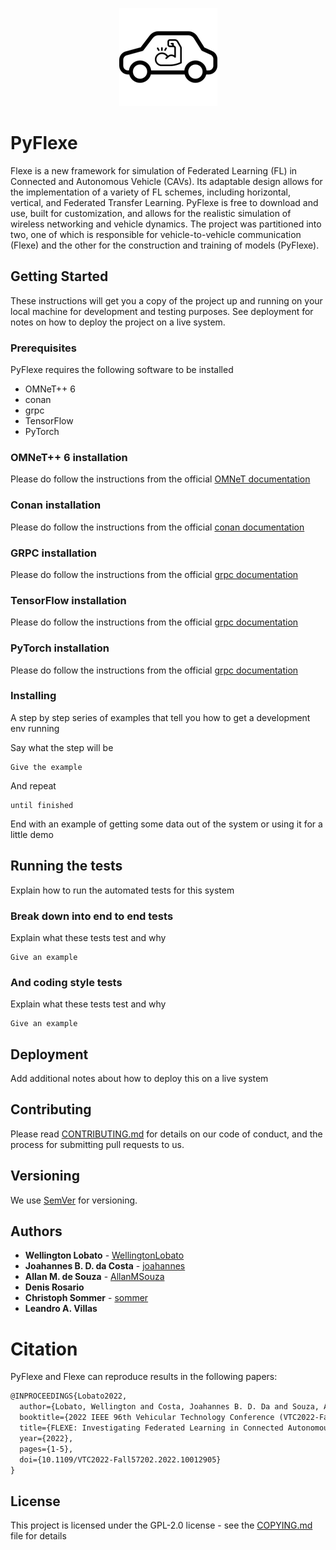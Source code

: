 <p align="center">
  <img src=img/Flexe_logo.png>
</p>

# PyFlexe
Flexe is a new framework for simulation of Federated Learning (FL) in Connected and Autonomous Vehicle (CAVs). Its adaptable design allows for the implementation of a variety of FL schemes, including horizontal, vertical, and Federated Transfer Learning. PyFlexe is free to download and use, built for customization, and allows for the realistic simulation of wireless networking and vehicle dynamics. The project was partitioned into two, one of which is responsible for vehicle-to-vehicle communication (Flexe) and the other for the construction and training of models (PyFlexe).

## Getting Started

These instructions will get you a copy of the project up and running on your local machine for development and testing purposes. See deployment for notes on how to deploy the project on a live system.

### Prerequisites
PyFlexe requires the following software to be installed 

- OMNeT++ 6
- conan
- grpc
- TensorFlow
- PyTorch

### OMNeT++ 6 installation
Please do follow the instructions from the official [OMNeT documentation](https://doc.omnetpp.org/omnetpp/InstallGuide.pdf)

### Conan installation
Please do follow the instructions from the official [conan documentation](https://docs.conan.io/en/latest/installation.html)

### GRPC installation
Please do follow the instructions from the official [grpc documentation](https://grpc.io/docs/languages/python/quickstart/)

### TensorFlow installation
Please do follow the instructions from the official [grpc documentation](https://grpc.io/docs/languages/python/quickstart/)

### PyTorch installation
Please do follow the instructions from the official [grpc documentation](https://grpc.io/docs/languages/python/quickstart/)

### Installing

A step by step series of examples that tell you how to get a development env running

Say what the step will be

```
Give the example
```

And repeat

```
until finished
```

End with an example of getting some data out of the system or using it for a little demo

## Running the tests

Explain how to run the automated tests for this system

### Break down into end to end tests

Explain what these tests test and why

```
Give an example
```

### And coding style tests

Explain what these tests test and why

```
Give an example
```

## Deployment

Add additional notes about how to deploy this on a live system

## Contributing

Please read [CONTRIBUTING.md](https://gist.github.com/PurpleBooth/b24679402957c63ec426) for details on our code of conduct, and the process for submitting pull requests to us.

## Versioning

We use [SemVer](http://semver.org/) for versioning. 

## Authors

* **Wellington Lobato** - [WellingtonLobato](https://github.com/WellingtonLobato)
* **Joahannes B. D. da Costa** - [joahannes](https://github.com/joahannes)
* **Allan M. de Souza** - [AllanMSouza](https://github.com/AllanMSouza)
* **Denis Rosario**
* **Christoph Sommer** - [sommer](https://github.com/sommer)
* **Leandro A. Villas**

# Citation

PyFlexe and Flexe can reproduce results in the following papers:

```tex
@INPROCEEDINGS{Lobato2022,
  author={Lobato, Wellington and Costa, Joahannes B. D. Da and Souza, Allan M. de and Rosário, Denis and Sommer, Christoph and Villas, Leandro A.},
  booktitle={2022 IEEE 96th Vehicular Technology Conference (VTC2022-Fall)}, 
  title={FLEXE: Investigating Federated Learning in Connected Autonomous Vehicle Simulations}, 
  year={2022},
  pages={1-5},
  doi={10.1109/VTC2022-Fall57202.2022.10012905}
}
```

## License

This project is licensed under the GPL-2.0 license - see the [COPYING.md](COPYING.md) file for details
